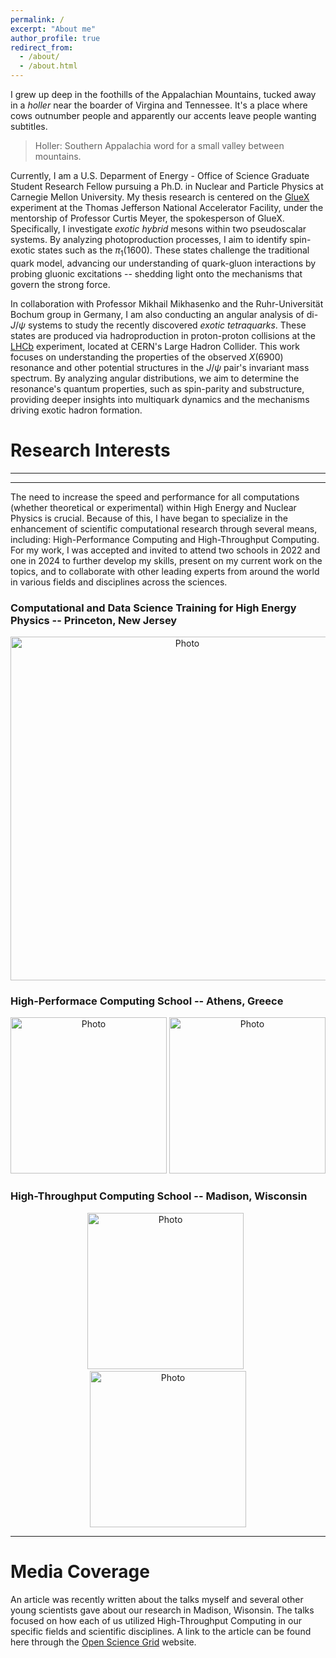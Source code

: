```yaml
---
permalink: /
excerpt: "About me"
author_profile: true
redirect_from: 
  - /about/
  - /about.html
---
```


I grew up deep in the foothills of the Appalachian Mountains, tucked away in a <em>holler</em> near the boarder of Virgina and Tennessee. It's a place where cows outnumber people and apparently our accents leave people wanting subtitles.
> Holler: Southern Appalachia word for a small valley between mountains.

Currently, I am a U.S. Deparment of Energy - Office of Science Graduate Student Research Fellow pursuing a Ph.D. in Nuclear and Particle Physics at Carnegie Mellon University. My thesis research is centered on the [GlueX](https://en.wikipedia.org/wiki/GlueX) experiment at the Thomas Jefferson National Accelerator Facility, under the mentorship of Professor Curtis Meyer, the spokesperson of GlueX. Specifically, I investigate <em class="bold-italic">exotic hybrid</em> mesons within two pseudoscalar systems. By analyzing photoproduction processes, I aim to identify spin-exotic states such as the $\pi_1(1600)$. These states challenge the traditional quark model, advancing our understanding of quark-gluon interactions by probing gluonic excitations -- shedding light onto the mechanisms that govern the strong force.

In collaboration with Professor Mikhail Mikhasenko and the Ruhr-Universität Bochum group in Germany, I am also conducting an angular analysis of di- $J/\psi$ systems to study the recently discovered <em class="bold-italic">exotic tetraquarks</em>. These states are produced via hadroproduction in proton-proton collisions at the [LHCb](https://en.wikipedia.org/wiki/LHCb_experiment) experiment, located at CERN's Large Hadron Collider. This work focuses on understanding the properties of the observed $X(6900)$ resonance and other potential structures in the $J/\psi$ pair's invariant mass spectrum. By analyzing angular distributions, we aim to determine the resonance's quantum properties, such as spin-parity and substructure, providing deeper insights into multiquark dynamics and the mechanisms driving exotic hadron formation.


Research Interests
======
<hr>

<hr>
The need to increase the speed and performance for all computations (whether theoretical or experimental) within High Energy and Nuclear Physics is crucial. Because of this, I have began to specialize in the enhancement of scientific computational research through several means, including: High-Performance Computing and High-Throughput Computing. For my work, I was accepted and invited to attend two schools in 2022 and one in 2024 to further develop my skills, present on my current work on the topics, and to collaborate with other leading experts from around the world in various fields and disciplines across the sciences.  


### Computational and Data Science Training for High Energy Physics -- Princeton, New Jersey
<p align="center">  
  <img src="https://zabaldwin.github.io/files/CodasHep.png
" alt="Photo" style="width: 550px;"/>  
</p>

### High-Performace Computing School -- Athens, Greece

<p align="center">  
  <img src="https://zabaldwin.github.io/files/SponsorsIHPC.png
" alt="Photo" style="width: 250px;"/>  
  <img src="https://zabaldwin.github.io/files/IHPCSSchool.png
" alt="Photo" style="width: 250px;"/>  
</p>

### High-Throughput Computing School -- Madison, Wisconsin

<p align="center">  
  <img src="https://zabaldwin.github.io/files/SponsorOSG.png
" alt="Photo" style="width: 250px;"/>   
  <img src="https://zabaldwin.github.io/files/OsgUserSchool.png
" alt="Photo" style="width: 250px;"/>  
</p>

<hr>

Media Coverage 
======

An article was recently written about the talks myself and several other young scientists gave about our research in Madison, Wisonsin. 
The talks focused on how each of us utilized High-Throughput Computing in our specific fields and scientific disciplines.
A link to the article can be found here through the <a href="https://osg-htc.org/spotlights/Lightning-Talks.html">Open Science Grid</a> website.
